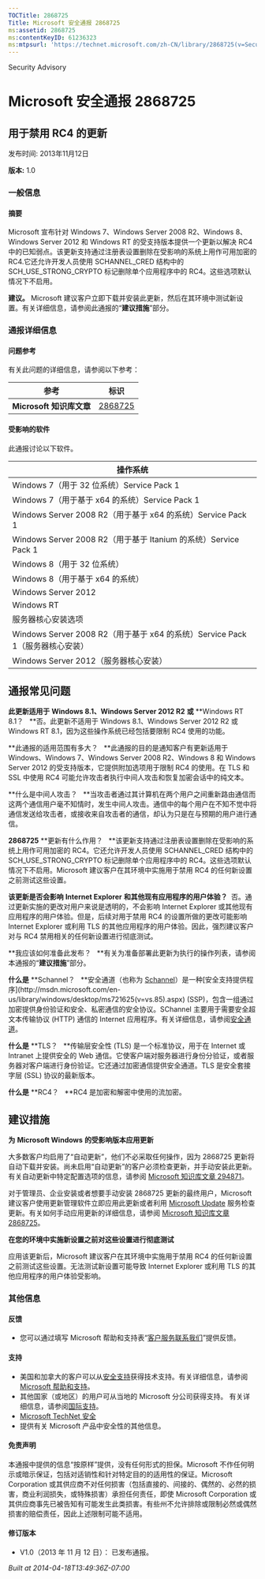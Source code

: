```yaml
---
TOCTitle: 2868725
Title: Microsoft 安全通报 2868725
ms:assetid: 2868725
ms:contentKeyID: 61236323
ms:mtpsurl: 'https://technet.microsoft.com/zh-CN/library/2868725(v=Security.10)'
---
```


Security Advisory

Microsoft 安全通报 2868725
==========================

用于禁用 RC4 的更新
-------------------

发布时间: 2013年11月12日

**版本:** 1.0

### 一般信息

#### 摘要

Microsoft 宣布针对 Windows 7、Windows Server 2008 R2、Windows 8、Windows Server 2012 和 Windows RT 的受支持版本提供一个更新以解决 RC4 中的已知弱点。该更新支持通过注册表设置删除在受影响的系统上用作可用加密的 RC4.它还允许开发人员使用 SCHANNEL\_CRED 结构中的 SCH\_USE\_STRONG\_CRYPTO 标记删除单个应用程序中的 RC4。这些选项默认情况下不启用。

**建议。** Microsoft 建议客户立即下载并安装此更新，然后在其环境中测试新设置。有关详细信息，请参阅此通报的“**建议措施**”部分。

### 通报详细信息

#### 问题参考

有关此问题的详细信息，请参阅以下参考：

| 参考                         | 标识                                               |
|------------------------------|----------------------------------------------------|
| **Microsoft** **知识库文章** | [2868725](http://support.microsoft.com/kb/2868725) |

#### 受影响的软件

此通报讨论以下软件。

| 操作系统                                                                      |
|-------------------------------------------------------------------------------|
| Windows 7（用于 32 位系统）Service Pack 1                                     |
| Windows 7（用于基于 x64 的系统）Service Pack 1                                |
| Windows Server 2008 R2（用于基于 x64 的系统）Service Pack 1                   |
| Windows Server 2008 R2（用于基于 Itanium 的系统）Service Pack 1               |
| Windows 8（用于 32 位系统）                                                   |
| Windows 8（用于基于 x64 的系统）                                              |
| Windows Server 2012                                                           |
| Windows RT                                                                    |
| 服务器核心安装选项                                                            |
| Windows Server 2008 R2（用于基于 x64 的系统）Service Pack 1（服务器核心安装） |
| Windows Server 2012（服务器核心安装）                                         |

通报常见问题
------------

<span></span>
**此更新适用于** **Windows 8.1、Windows Server 2012 R2** **或** **Windows RT 8.1？  
**否。此更新不适用于 Windows 8.1、Windows Server 2012 R2 或 Windows RT 8.1，因为这些操作系统已经包括要限制 RC4 使用的功能。

**此通报的适用范围有多大？  
**此通报的目的是通知客户有更新适用于 Windows、Windows 7、Windows Server 2008 R2、Windows 8 和 Windows Server 2012 的受支持版本，它提供附加选项用于限制 RC4 的使用。在 TLS 和 SSL 中使用 RC4 可能允许攻击者执行中间人攻击和恢复加密会话中的纯文本。

**什么是中间人攻击？  
**当攻击者通过其计算机在两个用户之间重新路由通信而这两个通信用户毫不知情时，发生中间人攻击。通信中的每个用户在不知不觉中将通信发送给攻击者，或接收来自攻击者的通信，却认为只是在与预期的用户进行通信。

**2868725** **更新有什么作用？  
**该更新支持通过注册表设置删除在受影响的系统上用作可用加密的 RC4。它还允许开发人员使用 SCHANNEL\_CRED 结构中的 SCH\_USE\_STRONG\_CRYPTO 标记删除单个应用程序中的 RC4。这些选项默认情况下不启用。Microsoft 建议客户在其环境中实施用于禁用 RC4 的任何新设置之前测试这些设置。

**该更新是否会影响** **Internet Explorer** **和其他现有应用程序的用户体验？** 
否。通过更新实施的更改对用户来说是透明的，不会影响 Internet Explorer 或其他现有应用程序的用户体验。但是，后续对用于禁用 RC4 的设置所做的更改可能影响 Internet Explorer 或利用 TLS 的其他应用程序的用户体验。因此，强烈建议客户对与 RC4 禁用相关的任何新设置进行彻底测试。

**我应该如何准备此发布？  
**有关为准备部署此更新为执行的操作列表，请参阅本通报的“**建议措施**”部分。

**什么是** **Schannel？  
**安全通道（也称为 [Schannel](http://msdn.microsoft.com/en-us/library/windows/desktop/ms721625(v=vs.85).aspx)）是一种[安全支持提供程序](http://msdn.microsoft.com/en-us/library/windows/desktop/ms721625(v=vs.85).aspx) (SSP)，包含一组通过加密提供身份验证和安全、私密通信的安全协议。SChannel 主要用于需要安全超文本传输协议 (HTTP) 通信的 Internet 应用程序。有关详细信息，请参阅[安全通道](http://msdn.microsoft.com/en-us/library/windows/desktop/aa380123(v=vs.85).aspx)。

**什么是** **TLS？  
**传输层安全性 (TLS) 是一个标准协议，用于在 Internet 或 Intranet 上提供安全的 Web 通信。它使客户端对服务器进行身份分验证，或者服务器对客户端进行身份验证。它还通过加密通信提供安全通道。TLS 是安全套接字层 (SSL) 协议的最新版本。

**什么是** **RC4？  
**RC4 是加密和解密中使用的流加密。

建议措施
--------

<span></span>
**为** **Microsoft Windows** **的受影响版本应用更新**

大多数客户均启用了“自动更新”，他们不必采取任何操作，因为 2868725 更新将自动下载并安装。尚未启用“自动更新”的客户必须检查更新，并手动安装此更新。有关自动更新中特定配置选项的信息，请参阅 [Microsoft 知识库文章 294871](http://support.microsoft.com/kb/294871)。

对于管理员、企业安装或者想要手动安装 2868725 更新的最终用户，Microsoft 建议客户使用更新管理软件立即应用此更新或者利用 [Microsoft Update](http://www.cve.mitre.org/cgi-bin/cvename.cgi?linkid=40747) 服务检查更新。有关如何手动应用更新的详细信息，请参阅 [Microsoft 知识库文章 2868725](http://support.microsoft.com/kb/2868725)。

**在您的环境中实施新设置之前对这些设置进行彻底测试**

应用该更新后，Microsoft 建议客户在其环境中实施用于禁用 RC4 的任何新设置之前测试这些设置。无法测试新设置可能导致 Internet Explorer 或利用 TLS 的其他应用程序的用户体验受影响。

### 其他信息

#### 反馈

-   您可以通过填写 Microsoft 帮助和支持表“[客户服务联系我们](http://support.microsoft.com/kb/?scid=sw;en;1257&showpage=1&ws=technet&sd=tech)”提供反馈。

#### 支持

-   美国和加拿大的客户可以从[安全支持](http://go.microsoft.com/fwlink/?linkid=21131)获得技术支持。有关详细信息，请参阅[Microsoft 帮助和支持](http://support.microsoft.com/)。
-   其他国家（或地区）的用户可从当地的 Microsoft 分公司获得支持。 有关详细信息，请参阅[国际支持](http://go.microsoft.com/fwlink/?linkid=21155)。
-   [Microsoft TechNet 安全](http://go.microsoft.com/fwlink/?linkid=21132)
-   提供有关 Microsoft 产品中安全性的其他信息。

#### 免责声明

本通报中提供的信息“按原样”提供，没有任何形式的担保。Microsoft 不作任何明示或暗示保证，包括对适销性和针对特定目的的适用性的保证。Microsoft Corporation 或其供应商不对任何损害（包括直接的、间接的、偶然的、必然的损害，商业利润损失，或特殊损害）承担任何责任，即使 Microsoft Corporation 或其供应商事先已被告知有可能发生此类损害。有些州不允许排除或限制必然或偶然损害的赔偿责任，因此上述限制可能不适用。

#### 修订版本

-   V1.0（2013 年 11 月 12 日）： 已发布通报。

*Built at 2014-04-18T13:49:36Z-07:00*
